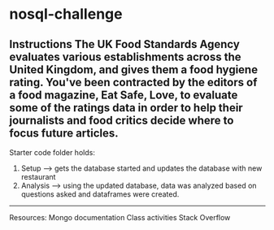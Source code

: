 # nosql-challenge
Instructions
The UK Food Standards Agency evaluates various establishments across the United Kingdom, and gives them a food hygiene rating. You've been contracted by the editors of a food magazine, Eat Safe, Love, to evaluate some of the ratings data in order to help their journalists and food critics decide where to focus future articles.
------------------------------------------------------------------------------------------------------------------

Starter code folder holds:
1. Setup --> gets the database started and updates the database with new restaurant
2. Analysis --> using the updated database, data was analyzed based on questions asked and dataframes were created.
------------------------------------------------------------------------------------------------------------------
Resources:
Mongo documentation
Class activities
Stack Overflow
